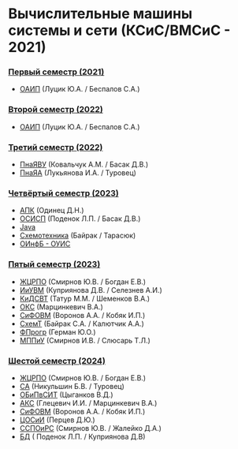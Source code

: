 # Вычислительные машины системы и сети (КСиС/ВМСиС - 2021)

### [Первый семестр (2021)](https://github.com/kharbacheuski/BSUIR_LABS/tree/main/1_term)
- [ОАИП](https://github.com/kharbacheuski/BSUIR_LABS/tree/main/1_term/ОАИП) (Луцик Ю.А. / Беспалов С.А.)
### [Второй семестр (2022)](https://github.com/kharbacheuski/BSUIR_LABS/tree/main/2_term)
- [ОАИП](https://github.com/kharbacheuski/BSUIR_LABS/tree/main/2_term/ОАИП) (Луцик Ю.А. / Беспалов С.А.)
### [Третий семестр (2022)](https://github.com/kharbacheuski/BSUIR_LABS/tree/main/3_term)
- [ПнаЯВУ](https://github.com/kharbacheuski/BSUIR_LABS/tree/main/3_term/C++) (Ковальчук А.М. / Басак Д.В.)
- [ПнаЯА](https://github.com/kharbacheuski/BSUIR_LABS/tree/main/3_term/Assembler) (Лукьянова И.А. / Туровец)
### [Четвёртый семестр (2023)](https://github.com/kharbacheuski/BSUIR_LABS/tree/main/4_term)
- [АПК](https://github.com/kharbacheuski/BSUIR_LABS/tree/main/4_term/APK) (Одинец Д.Н.)
- [ОСИСП](https://github.com/kharbacheuski/BSUIR_LABS/tree/main/4_term/OSISP) (Поденок Л.П. / Басак Д.В.)
- [Java](https://github.com/kharbacheuski/BSUIR_LABS/tree/main/4_term/Java)
- [Cхемотехника](https://github.com/kharbacheuski/BSUIR_LABS/tree/main/4_term/Схемота) (Байрак / Тарасюк)
- [ОИнфБ - ОУИС](https://github.com/kharbacheuski/BSUIR_LABS/tree/main/4_term/ОИнфБ-ОУИС) 
### [Пятый семестр (2023)](https://github.com/kharbacheuski/BSUIR_LABS/tree/main/5_term)
- [ЖЦРПО](https://github.com/kharbacheuski/BSUIR_LABS/tree/main/5_term/ЖЦРПО) (Смирнов Ю.В. / Богдан Е.В.)
- [ИиУВМ](https://github.com/kharbacheuski/BSUIR_LABS/tree/main/5_term/ИиУВМ) (Куприянова Д.В. / Селезнев А.И.)
- [КиДСВТ](https://github.com/kharbacheuski/BSUIR_LABS/tree/main/5_term/КиДСВТ) (Татур М.М. / Шеменков В.А.)
- [ОКС](https://github.com/kharbacheuski/BSUIR_LABS/tree/main/5_term/ОКС) (Марцинкевич В.А.)
- [СиФОВМ](https://github.com/kharbacheuski/BSUIR_LABS/tree/main/5_term/SiFOVM) (Воронов А.А. / Кобяк И.П.)
- [СхемТ](https://github.com/kharbacheuski/BSUIR_LABS/tree/main/5_term/СхемТ) (Байрак С.А. / Калютчик А.А.)
- [ФПрогр](https://github.com/kharbacheuski/BSUIR_LABS/tree/main/5_term/ФПрогр) (Герман Ю.О.)
- [МППиУ](https://github.com/kharbacheuski/BSUIR_LABS/tree/main/5_term/МППиУ) (Смирнов И.В. / Слюсарь Т.Л.)
### [Шестой семестр (2024)](https://github.com/kharbacheuski/BSUIR_LABS/tree/main/6_term)
- [ЖЦРПО](https://github.com/kharbacheuski/BSUIR_LABS/tree/master/6_term/%D0%96%D0%A6%D0%A0%D0%9F%D0%9E/) (Смирнов Ю.В. / Богдан Е.В.)
- [СА](https://github.com/kharbacheuski/BSUIR_LABS/tree/master/6_term/C%D0%90) (Никульшин Б.В. / Туровец)
- [ОБиПвСИТ](https://github.com/kharbacheuski/BSUIR_LABS/tree/main/6_term/%D0%9E%D0%91%D0%B8%D0%9F%D0%B2%D0%A1%D0%98%D0%A2) (Цыганков В.Д.)
- [АКС](https://github.com/kharbacheuski/BSUIR_LABS/tree/master/6_term/%D0%90%D0%9A%D0%A1) (Глецевич И.И. / Марцинкевич В.А.)
- [СиФОВМ](https://github.com/kharbacheuski/BSUIR_LABS/tree/master/6_term/SIFOVM) (Воронов А.А. / Кобяк И.П.)
- [ЦОСиИ](https://github.com/kharbacheuski/BSUIR_LABS/tree/master/6_term/%D0%A6%D0%9E%D0%A1%D0%B8%D0%98) (Перцев Д.Ю.)
- [ССПОиРС](https://github.com/kharbacheuski/BSUIR_LABS/tree/master/6_term/%D0%A1%D0%A1%D0%9F%D0%9E%D0%B8%D0%A0%D0%A1) (Смирнов Ю.В. / Жалейко Д.А.)
- [БД](https://github.com/kharbacheuski/BSUIR_LABS/tree/master/6_term/%D0%91%D0%94) ( Поденок Л.П. / Куприянова Д.В)